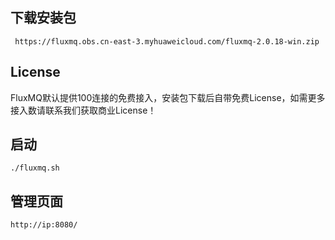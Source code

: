 ## 下载安装包
```shell
 https://fluxmq.obs.cn-east-3.myhuaweicloud.com/fluxmq-2.0.18-win.zip
```
## License
FluxMQ默认提供100连接的免费接入，安装包下载后自带免费License，如需更多接入数请联系我们获取商业License！

## 启动
```shell
./fluxmq.sh
```
## 管理页面
```shell
http://ip:8080/
```